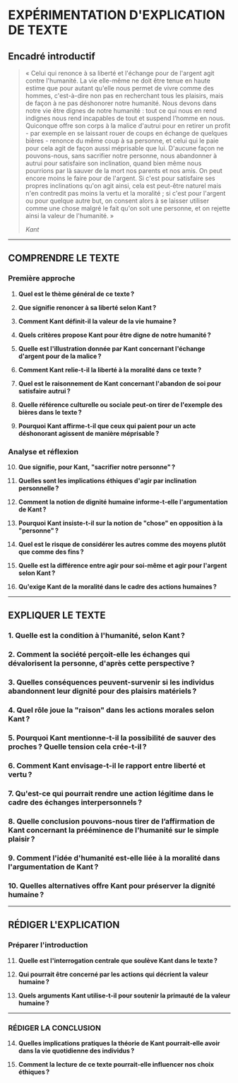# EXPÉRIMENTATION D'EXPLICATION DE TEXTE

## Encadré introductif
> « Celui qui renonce à sa liberté et l'échange pour de l'argent agit contre l'humanité. La vie elle-même ne doit être tenue en haute estime que pour autant qu'elle nous permet de vivre comme des hommes, c'est-à-dire non pas en recherchant tous les plaisirs, mais de façon à ne pas déshonorer notre humanité. Nous devons dans notre vie être dignes de notre humanité : tout ce qui nous en rend indignes nous rend incapables de tout et suspend l'homme en nous. Quiconque offre son corps à la malice d'autrui pour en retirer un profit - par exemple en se laissant rouer de coups en échange de quelques bières - renonce du même coup à sa personne, et celui qui le paie pour cela agit de façon aussi méprisable que lui. D'aucune façon ne pouvons-nous, sans sacrifier notre personne, nous abandonner à autrui pour satisfaire son inclination, quand bien même nous pourrions par là sauver de la mort nos parents et nos amis. On peut encore moins le faire pour de l'argent. Si c'est pour satisfaire ses propres inclinations qu'on agit ainsi, cela est peut-être naturel mais n'en contredit pas moins la vertu et la moralité ; si c'est pour l'argent ou pour quelque autre but, on consent alors à se laisser utiliser comme une chose malgré le fait qu'on soit une personne, et on rejette ainsi la valeur de l'humanité. »
> 
> *Kant*

---

## COMPRENDRE LE TEXTE

### Première approche

1. **Quel est le thème général de ce texte ?**

2. **Que signifie renoncer à sa liberté selon Kant ?**

3. **Comment Kant définit-il la valeur de la vie humaine ?**

4. **Quels critères propose Kant pour être digne de notre humanité ?**

5. **Quelle est l'illustration donnée par Kant concernant l'échange d'argent pour de la malice ?**

6. **Comment Kant relie-t-il la liberté à la moralité dans ce texte ?**

7. **Quel est le raisonnement de Kant concernant l'abandon de soi pour satisfaire autrui ?**

8. **Quelle référence culturelle ou sociale peut-on tirer de l'exemple des bières dans le texte ?**

9. **Pourquoi Kant affirme-t-il que ceux qui paient pour un acte déshonorant agissent de manière méprisable ?**

### Analyse et réflexion

10. **Que signifie, pour Kant, "sacrifier notre personne" ?**

11. **Quelles sont les implications éthiques d'agir par inclination personnelle ?**

12. **Comment la notion de dignité humaine informe-t-elle l'argumentation de Kant ?**

13. **Pourquoi Kant insiste-t-il sur la notion de "chose" en opposition à la "personne" ?**

14. **Quel est le risque de considérer les autres comme des moyens plutôt que comme des fins ?**

15. **Quelle est la différence entre agir pour soi-même et agir pour l'argent selon Kant ?**

16. **Qu'exige Kant de la moralité dans le cadre des actions humaines ?**

---

## EXPLIQUER LE TEXTE

### 1. Quelle est la condition à l'humanité, selon Kant ?

### 2. Comment la société perçoit-elle les échanges qui dévalorisent la personne, d'après cette perspective ?

### 3. Quelles conséquences peuvent-survenir si les individus abandonnent leur dignité pour des plaisirs matériels ?

### 4. Quel rôle joue la "raison" dans les actions morales selon Kant ?

### 5. Pourquoi Kant mentionne-t-il la possibilité de sauver des proches ? Quelle tension cela crée-t-il ?

### 6. Comment Kant envisage-t-il le rapport entre liberté et vertu ?

### 7. Qu'est-ce qui pourrait rendre une action légitime dans le cadre des échanges interpersonnels ?

### 8. Quelle conclusion pouvons-nous tirer de l’affirmation de Kant concernant la prééminence de l'humanité sur le simple plaisir ?

### 9. Comment l'idée d'humanité est-elle liée à la moralité dans l'argumentation de Kant ?

### 10. Quelles alternatives offre Kant pour préserver la dignité humaine ? 

--- 

## RÉDIGER L'EXPLICATION

### Préparer l'introduction

11. **Quelle est l'interrogation centrale que soulève Kant dans le texte ?**

12. **Qui pourrait être concerné par les actions qui décrient la valeur humaine ?**

13. **Quels arguments Kant utilise-t-il pour soutenir la primauté de la valeur humaine ?**

---

### RÉDIGER LA CONCLUSION

14. **Quelles implications pratiques la théorie de Kant pourrait-elle avoir dans la vie quotidienne des individus ?**

15. **Comment la lecture de ce texte pourrait-elle influencer nos choix éthiques ?**